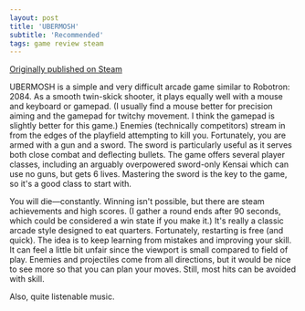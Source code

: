 ```yaml
---
layout: post
title: 'UBERMOSH'
subtitle: 'Recommended'
tags: game review steam
---
```


[Originally published on Steam](https://steamcommunity.com/id/jlericson/recommended/357070/)


 UBERMOSH is a simple and very difficult arcade game similar to Robotron: 2084. As a smooth twin-skick shooter, it plays equally well with a mouse and keyboard or gamepad. (I usually find a mouse better for precision aiming and the gamepad for twitchy movement. I think the gamepad is slightly better for this game.) Enemies (technically competitors) stream in from the edges of the playfield attempting to kill you. Fortunately, you are armed with a gun and a sword. The sword is particularly useful as it serves both close combat and deflecting bullets. The game offers several player classes, including an arguably overpowered sword-only Kensai which can use no guns, but gets 6 lives. Mastering the sword is the key to the game, so it's a good class to start with.
 

 

 You will die—constantly. Winning isn't possible, but there are steam achievements and high scores. (I gather a round ends after 90 seconds, which could be considered a win state if you make it.) It's really a classic arcade style designed to eat quarters. Fortunately, restarting is free (and quick). The idea is to keep learning from mistakes and improving your skill. It can feel a little bit unfair since the viewport is small compared to field of play. Enemies and projectiles come from all directions, but it would be nice to see more so that you can plan your moves. Still, most hits can be avoided with skill.
 

 

 Also, quite listenable music.
